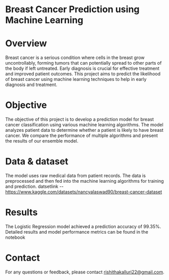 # Breast Cancer Prediction using Machine Learning

# Overview
Breast cancer is a serious condition where cells in the breast grow uncontrollably, forming tumors that can potentially spread to other parts of the body if left untreated. Early diagnosis is crucial for effective treatment and improved patient outcomes. This project aims to predict the likelihood of breast cancer using machine learning techniques to help in early diagnosis and treatment.

# Objective
The objective of this project is to develop a prediction model for breast cancer classification using various machine learning algorithms. The model analyzes patient data to determine whether a patient is likely to have breast cancer. We compare the performance of multiple algorithms and present the results of our ensemble model.

# Data & dataset
The model uses raw medical data from patient records. The data is preprocessed and then fed into the machine learning algorithms for training and prediction.
datsetlink --https://www.kaggle.com/datasets/nancyalaswad90/breast-cancer-dataset

# Results
The Logistic Regression model achieved a prediction accuracy of 99.35%. Detailed results and model performance metrics can be found in the notebook

# Contact
For any questions or feedback, please contact rishithakalluri22@gmail.com.

